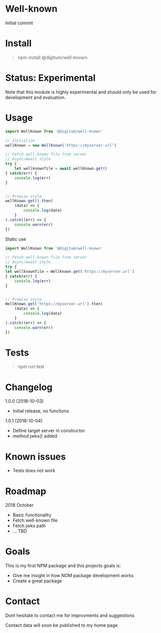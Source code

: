# Well-known
Initial commit

# Install
> npm install @digitum/well-known

# Status: Experimental
Note that this module is highly experimental and should only be used for development and evaluation.

# Usage
```javascript
import WellKnown from '@digitum/well-known'

// Initialize
wellKnown = new WellKnown('https://myserver.url')

// Fetch well-known file from server
// Async/Await style
try {
    let wellknownfile = await wellKnown.get()
} catch(err) {
    console.log(err)
}


// Promise style
wellKnown.get().then(
    (data) => {
        console.log(data)
    }
).catch((err) => {
    console.warn(err)
})
```

Static use
```javascript
import WellKnown from '@digitum/well-known'

// Fetch well-known file from server
// Async/Await style
try {
let wellknownfile = WellKnown.get('https://myserver.url')
} catch(err) {
    console.log(err)
}


// Promise style
WellKnown.get('https://myserver.url').then(
    (data) => {
        console.log(data)
    }
).catch((err) => {
    console.warn(err)
})
```
# Tests
> npm run test

# Changelog
1.0.0 (2018-10-03)
- Initial release, no functions

1.0.1 (2018-10-04)
- Define target server in constructor
- method jwks() added

# Known issues
- Tests does not work

# Roadmap
2018 October
- Basic functionality
- Fetch well-known file
- Fetch jwks path
- ... TBD

# Goals
This is my first NPM package and this projects goals is:
- Give me insight in how NOM package development works
- Create a great package

# Contact
Dont hesitate to contact me for improvments and suggestions

Contact data will soon be published to my home page.

